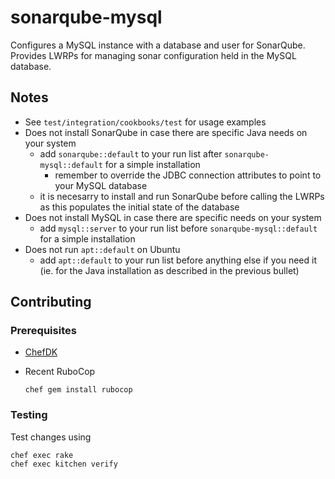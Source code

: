# sonarqube-mysql

Configures a MySQL instance with a database and user for SonarQube. Provides LWRPs for managing sonar configuration held in the MySQL database.

## Notes

- See `test/integration/cookbooks/test` for usage examples
- Does not install SonarQube in case there are specific Java needs on your system
  - add `sonarqube::default` to your run list after `sonarqube-mysql::default` for a simple installation
    - remember to override the JDBC connection attributes to point to your MySQL database
  - it is necesarry to install and run SonarQube before calling the LWRPs as this populates the initial state of the database
- Does not install MySQL in case there are specific needs on your system
  - add `mysql::server` to your run list before `sonarqube-mysql::default` for a simple installation
- Does not run `apt::default` on Ubuntu
  - add `apt::default` to your run list before anything else if you need it (ie. for the Java installation as described in the previous bullet)

## Contributing

### Prerequisites

- [ChefDK](http://downloads.getchef.com/chef-dk/ "ChefDK")
- Recent RuboCop
  
  ```
  chef gem install rubocop
  ```

### Testing

Test changes using

```
chef exec rake
chef exec kitchen verify
```


